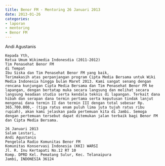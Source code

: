 ```yaml
---
title: Benor FM - Mentoring 26 Januari 2013
date: 2013-01-26
categories:
- laporan
- mentoring
- Benor FM
---
```


Andi Agustanis

    Kepada Yth,
    Ketua Umum Wikimedia Indonesdia (2011-2012)
    Tim Penasehat Benor FM
    di Tempat
    Ibu Siska dan Tim Penasehat Benor FM yang baik,
    Terimakasih atas perpanjangan program Cipta Media Bersama untuk Wiki Media Indonesia hingga bulan Maret 2013. Kami sangat senang dengan rencana kunjungan Cipta Media Bersama dan Tim Penasehat Benor FM ke lapangan, dengan bertatap muka secara langsung dan melihat secara langsung keadaan studio serta kendala teknis di lapangan. Terkait dana hibah dan serapan dana termin pertama serta keputusan tindak lanjut mengenai dana termin II dan termin III dengan total sebesar Rp. 365.700.000,- (tiga ratus enam puluh lima juta tujuh ratus ribu rupiah), akan kami jelaskan pada pertemuan kita di Jambi. Semoga dengan pertemuan tersebut dapat ditemukan jalan terbaik bagi Benor FM dan Cipta Media Bersama.

    26 Januari 2013
    Salam Lestari,
    Andi Agustanis
    Pengelola Radio Komunitas Benor FM
    Komunitas Konservasi Indonesia (KKI) WARSI
    Jl. R. Inu Kertapati No.12 RT 10
    Komp. DPRD Kel. Pematang Sulur, Kec. Telanaipura
    Jambi, INDONESIA 36124

